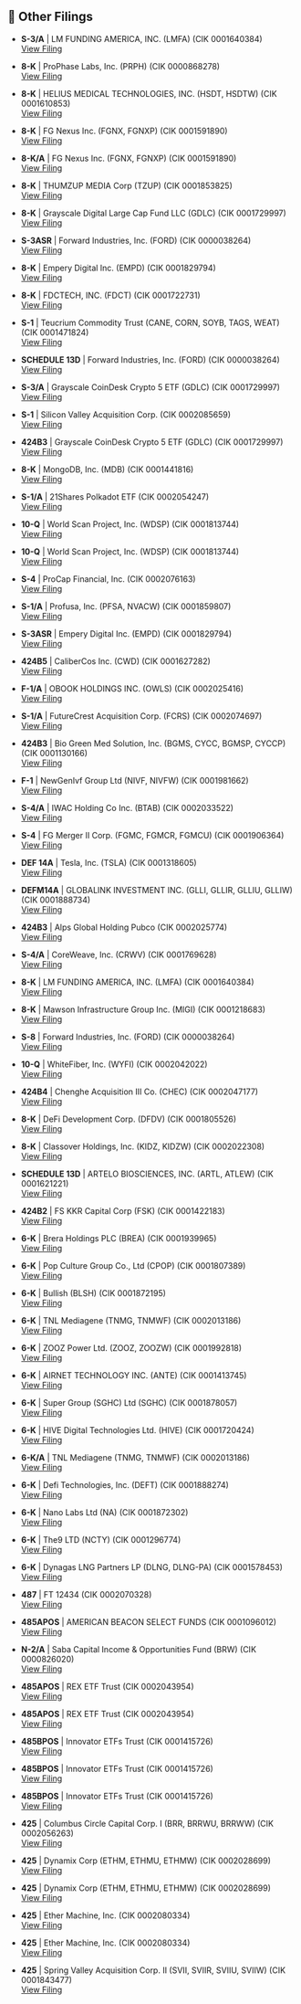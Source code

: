 ## 📁 Other Filings

- **S-3/A** | LM FUNDING AMERICA, INC.  (LMFA)  (CIK 0001640384)  
  [View Filing](https://www.sec.gov/Archives/edgar/data/1640384/000119312525207393/0001193125-25-207393-index.htm)

- **8-K** | ProPhase Labs, Inc.  (PRPH)  (CIK 0000868278)  
  [View Filing](https://www.sec.gov/Archives/edgar/data/868278/000149315225014057/0001493152-25-014057-index.htm)

- **8-K** | HELIUS MEDICAL TECHNOLOGIES, INC.  (HSDT, HSDTW)  (CIK 0001610853)  
  [View Filing](https://www.sec.gov/Archives/edgar/data/1610853/000110465925091281/0001104659-25-091281-index.htm)

- **8-K** | FG Nexus Inc.  (FGNX, FGNXP)  (CIK 0001591890)  
  [View Filing](https://www.sec.gov/Archives/edgar/data/1591890/000149315225014150/0001493152-25-014150-index.htm)

- **8-K/A** | FG Nexus Inc.  (FGNX, FGNXP)  (CIK 0001591890)  
  [View Filing](https://www.sec.gov/Archives/edgar/data/1591890/000149315225013995/0001493152-25-013995-index.htm)

- **8-K** | THUMZUP MEDIA Corp  (TZUP)  (CIK 0001853825)  
  [View Filing](https://www.sec.gov/Archives/edgar/data/1853825/000149315225013913/0001493152-25-013913-index.htm)

- **8-K** | Grayscale Digital Large Cap Fund LLC  (GDLC)  (CIK 0001729997)  
  [View Filing](https://www.sec.gov/Archives/edgar/data/1729997/000119312525206857/0001193125-25-206857-index.htm)

- **S-3ASR** | Forward Industries, Inc.  (FORD)  (CIK 0000038264)  
  [View Filing](https://www.sec.gov/Archives/edgar/data/38264/000168316825007043/0001683168-25-007043-index.htm)

- **8-K** | Empery Digital Inc.  (EMPD)  (CIK 0001829794)  
  [View Filing](https://www.sec.gov/Archives/edgar/data/1829794/000168316825007128/0001683168-25-007128-index.htm)

- **8-K** | FDCTECH, INC.  (FDCT)  (CIK 0001722731)  
  [View Filing](https://www.sec.gov/Archives/edgar/data/1722731/000149315225014165/0001493152-25-014165-index.htm)

- **S-1** | Teucrium Commodity Trust  (CANE, CORN, SOYB, TAGS, WEAT)  (CIK 0001471824)  
  [View Filing](https://www.sec.gov/Archives/edgar/data/1471824/000143774925029275/0001437749-25-029275-index.htm)

- **SCHEDULE 13D** | Forward Industries, Inc.  (FORD)  (CIK 0000038264)  
  [View Filing](https://www.sec.gov/Archives/edgar/data/38264/000208670125000004/0002086701-25-000004-index.htm)

- **S-3/A** | Grayscale CoinDesk Crypto 5 ETF  (GDLC)  (CIK 0001729997)  
  [View Filing](https://www.sec.gov/Archives/edgar/data/1729997/000119312525207266/0001193125-25-207266-index.htm)

- **S-1** | Silicon Valley Acquisition Corp.  (CIK 0002085659)  
  [View Filing](https://www.sec.gov/Archives/edgar/data/2085659/000121390025089082/0001213900-25-089082-index.htm)

- **424B3** | Grayscale CoinDesk Crypto 5 ETF  (GDLC)  (CIK 0001729997)  
  [View Filing](https://www.sec.gov/Archives/edgar/data/1729997/000119312525208205/0001193125-25-208205-index.htm)

- **8-K** | MongoDB, Inc.  (MDB)  (CIK 0001441816)  
  [View Filing](https://www.sec.gov/Archives/edgar/data/1441816/000144181625000197/0001441816-25-000197-index.htm)

- **S-1/A** | 21Shares Polkadot ETF  (CIK 0002054247)  
  [View Filing](https://www.sec.gov/Archives/edgar/data/2054247/000121390025089153/0001213900-25-089153-index.htm)

- **10-Q** | World Scan Project, Inc.  (WDSP)  (CIK 0001813744)  
  [View Filing](https://www.sec.gov/Archives/edgar/data/1813744/000181374425000005/0001813744-25-000005-index.htm)

- **10-Q** | World Scan Project, Inc.  (WDSP)  (CIK 0001813744)  
  [View Filing](https://www.sec.gov/Archives/edgar/data/1813744/000181374425000008/0001813744-25-000008-index.htm)

- **S-4** | ProCap Financial, Inc.  (CIK 0002076163)  
  [View Filing](https://www.sec.gov/Archives/edgar/data/2076163/000121390025089078/0001213900-25-089078-index.htm)

- **S-1/A** | Profusa, Inc.  (PFSA, NVACW)  (CIK 0001859807)  
  [View Filing](https://www.sec.gov/Archives/edgar/data/1859807/000121390025088333/0001213900-25-088333-index.htm)

- **S-3ASR** | Empery Digital Inc.  (EMPD)  (CIK 0001829794)  
  [View Filing](https://www.sec.gov/Archives/edgar/data/1829794/000168316825007127/0001683168-25-007127-index.htm)

- **424B5** | CaliberCos Inc.  (CWD)  (CIK 0001627282)  
  [View Filing](https://www.sec.gov/Archives/edgar/data/1627282/000110465925090626/0001104659-25-090626-index.htm)

- **F-1/A** | OBOOK HOLDINGS INC.  (OWLS)  (CIK 0002025416)  
  [View Filing](https://www.sec.gov/Archives/edgar/data/2025416/000119312525208098/0001193125-25-208098-index.htm)

- **S-1/A** | FutureCrest Acquisition Corp.  (FCRS)  (CIK 0002074697)  
  [View Filing](https://www.sec.gov/Archives/edgar/data/2074697/000121390025088487/0001213900-25-088487-index.htm)

- **424B3** | Bio Green Med Solution, Inc.  (BGMS, CYCC, BGMSP, CYCCP)  (CIK 0001130166)  
  [View Filing](https://www.sec.gov/Archives/edgar/data/1130166/000149315225013882/0001493152-25-013882-index.htm)

- **F-1** | NewGenIvf Group Ltd  (NIVF, NIVFW)  (CIK 0001981662)  
  [View Filing](https://www.sec.gov/Archives/edgar/data/1981662/000121390025088927/0001213900-25-088927-index.htm)

- **S-4/A** | IWAC Holding Co Inc.  (BTAB)  (CIK 0002033522)  
  [View Filing](https://www.sec.gov/Archives/edgar/data/2033522/000110465925091368/0001104659-25-091368-index.htm)

- **S-4** | FG Merger II Corp.  (FGMC, FGMCR, FGMCU)  (CIK 0001906364)  
  [View Filing](https://www.sec.gov/Archives/edgar/data/1906364/000110465925091249/0001104659-25-091249-index.htm)

- **DEF 14A** | Tesla, Inc.  (TSLA)  (CIK 0001318605)  
  [View Filing](https://www.sec.gov/Archives/edgar/data/1318605/000110465925090866/0001104659-25-090866-index.htm)

- **DEFM14A** | GLOBALINK INVESTMENT INC.  (GLLI, GLLIR, GLLIU, GLLIW)  (CIK 0001888734)  
  [View Filing](https://www.sec.gov/Archives/edgar/data/1888734/000149315225013865/0001493152-25-013865-index.htm)

- **424B3** | Alps Global Holding Pubco  (CIK 0002025774)  
  [View Filing](https://www.sec.gov/Archives/edgar/data/2025774/000149315225013864/0001493152-25-013864-index.htm)

- **S-4/A** | CoreWeave, Inc.  (CRWV)  (CIK 0001769628)  
  [View Filing](https://www.sec.gov/Archives/edgar/data/1769628/000114036125035263/0001140361-25-035263-index.htm)

- **8-K** | LM FUNDING AMERICA, INC.  (LMFA)  (CIK 0001640384)  
  [View Filing](https://www.sec.gov/Archives/edgar/data/1640384/000119312525206860/0001193125-25-206860-index.htm)

- **8-K** | Mawson Infrastructure Group Inc.  (MIGI)  (CIK 0001218683)  
  [View Filing](https://www.sec.gov/Archives/edgar/data/1218683/000117184325005942/0001171843-25-005942-index.htm)

- **S-8** | Forward Industries, Inc.  (FORD)  (CIK 0000038264)  
  [View Filing](https://www.sec.gov/Archives/edgar/data/38264/000168316825007107/0001683168-25-007107-index.htm)

- **10-Q** | WhiteFiber, Inc.  (WYFI)  (CIK 0002042022)  
  [View Filing](https://www.sec.gov/Archives/edgar/data/2042022/000121390025088547/0001213900-25-088547-index.htm)

- **424B4** | Chenghe Acquisition III Co.  (CHEC)  (CIK 0002047177)  
  [View Filing](https://www.sec.gov/Archives/edgar/data/2047177/000121390025088319/0001213900-25-088319-index.htm)

- **8-K** | DeFi Development Corp.  (DFDV)  (CIK 0001805526)  
  [View Filing](https://www.sec.gov/Archives/edgar/data/1805526/000121390025088983/0001213900-25-088983-index.htm)

- **8-K** | Classover Holdings, Inc.  (KIDZ, KIDZW)  (CIK 0002022308)  
  [View Filing](https://www.sec.gov/Archives/edgar/data/2022308/000147793225006832/0001477932-25-006832-index.htm)

- **SCHEDULE 13D** | ARTELO BIOSCIENCES, INC.  (ARTL, ATLEW)  (CIK 0001621221)  
  [View Filing](https://www.sec.gov/Archives/edgar/data/1621221/000092189525002596/0000921895-25-002596-index.htm)

- **424B2** | FS KKR Capital Corp  (FSK)  (CIK 0001422183)  
  [View Filing](https://www.sec.gov/Archives/edgar/data/1422183/000110465925091082/0001104659-25-091082-index.htm)

- **6-K** | Brera Holdings PLC  (BREA)  (CIK 0001939965)  
  [View Filing](https://www.sec.gov/Archives/edgar/data/1939965/000121390025088821/0001213900-25-088821-index.htm)

- **6-K** | Pop Culture Group Co., Ltd  (CPOP)  (CIK 0001807389)  
  [View Filing](https://www.sec.gov/Archives/edgar/data/1807389/000121390025088757/0001213900-25-088757-index.htm)

- **6-K** | Bullish  (BLSH)  (CIK 0001872195)  
  [View Filing](https://www.sec.gov/Archives/edgar/data/1872195/000110465925090870/0001104659-25-090870-index.htm)

- **6-K** | TNL Mediagene  (TNMG, TNMWF)  (CIK 0002013186)  
  [View Filing](https://www.sec.gov/Archives/edgar/data/2013186/000121390025089075/0001213900-25-089075-index.htm)

- **6-K** | ZOOZ Power Ltd.  (ZOOZ, ZOOZW)  (CIK 0001992818)  
  [View Filing](https://www.sec.gov/Archives/edgar/data/1992818/000149315225014157/0001493152-25-014157-index.htm)

- **6-K** | AIRNET TECHNOLOGY INC.  (ANTE)  (CIK 0001413745)  
  [View Filing](https://www.sec.gov/Archives/edgar/data/1413745/000121390025088752/0001213900-25-088752-index.htm)

- **6-K** | Super Group (SGHC) Ltd  (SGHC)  (CIK 0001878057)  
  [View Filing](https://www.sec.gov/Archives/edgar/data/1878057/000187805725000020/0001878057-25-000020-index.htm)

- **6-K** | HIVE Digital Technologies Ltd.  (HIVE)  (CIK 0001720424)  
  [View Filing](https://www.sec.gov/Archives/edgar/data/1720424/000106299325015716/0001062993-25-015716-index.htm)

- **6-K/A** | TNL Mediagene  (TNMG, TNMWF)  (CIK 0002013186)  
  [View Filing](https://www.sec.gov/Archives/edgar/data/2013186/000121390025089187/0001213900-25-089187-index.htm)

- **6-K** | Defi Technologies, Inc.  (DEFT)  (CIK 0001888274)  
  [View Filing](https://www.sec.gov/Archives/edgar/data/1888274/000127956925001018/0001279569-25-001018-index.htm)

- **6-K** | Nano Labs Ltd  (NA)  (CIK 0001872302)  
  [View Filing](https://www.sec.gov/Archives/edgar/data/1872302/000121390025088368/0001213900-25-088368-index.htm)

- **6-K** | The9 LTD  (NCTY)  (CIK 0001296774)  
  [View Filing](https://www.sec.gov/Archives/edgar/data/1296774/000110465925091396/0001104659-25-091396-index.htm)

- **6-K** | Dynagas LNG Partners LP  (DLNG, DLNG-PA)  (CIK 0001578453)  
  [View Filing](https://www.sec.gov/Archives/edgar/data/1578453/000110465925091233/0001104659-25-091233-index.htm)

- **487** | FT 12434  (CIK 0002070328)  
  [View Filing](https://www.sec.gov/Archives/edgar/data/2070328/000144554625006190/0001445546-25-006190-index.htm)

- **485APOS** | AMERICAN BEACON SELECT FUNDS  (CIK 0001096012)  
  [View Filing](https://www.sec.gov/Archives/edgar/data/1096012/000113322825009822/0001133228-25-009822-index.htm)

- **N-2/A** | Saba Capital Income & Opportunities Fund  (BRW)  (CIK 0000826020)  
  [View Filing](https://www.sec.gov/Archives/edgar/data/826020/000199937125013586/0001999371-25-013586-index.htm)

- **485APOS** | REX ETF Trust  (CIK 0002043954)  
  [View Filing](https://www.sec.gov/Archives/edgar/data/2043954/000199937125013554/0001999371-25-013554-index.htm)

- **485APOS** | REX ETF Trust  (CIK 0002043954)  
  [View Filing](https://www.sec.gov/Archives/edgar/data/2043954/000199937125013556/0001999371-25-013556-index.htm)

- **485BPOS** | Innovator ETFs Trust  (CIK 0001415726)  
  [View Filing](https://www.sec.gov/Archives/edgar/data/1415726/000121390025088304/0001213900-25-088304-index.htm)

- **485BPOS** | Innovator ETFs Trust  (CIK 0001415726)  
  [View Filing](https://www.sec.gov/Archives/edgar/data/1415726/000121390025088308/0001213900-25-088308-index.htm)

- **485BPOS** | Innovator ETFs Trust  (CIK 0001415726)  
  [View Filing](https://www.sec.gov/Archives/edgar/data/1415726/000121390025088302/0001213900-25-088302-index.htm)

- **425** | Columbus Circle Capital Corp. I  (BRR, BRRWU, BRRWW)  (CIK 0002056263)  
  [View Filing](https://www.sec.gov/Archives/edgar/data/2056263/000121390025089149/0001213900-25-089149-index.htm)

- **425** | Dynamix Corp  (ETHM, ETHMU, ETHMW)  (CIK 0002028699)  
  [View Filing](https://www.sec.gov/Archives/edgar/data/2028699/000121390025088658/0001213900-25-088658-index.htm)

- **425** | Dynamix Corp  (ETHM, ETHMU, ETHMW)  (CIK 0002028699)  
  [View Filing](https://www.sec.gov/Archives/edgar/data/2028699/000121390025088323/0001213900-25-088323-index.htm)

- **425** | Ether Machine, Inc.  (CIK 0002080334)  
  [View Filing](https://www.sec.gov/Archives/edgar/data/2080334/000121390025088994/0001213900-25-088994-index.htm)

- **425** | Ether Machine, Inc.  (CIK 0002080334)  
  [View Filing](https://www.sec.gov/Archives/edgar/data/2080334/000121390025088567/0001213900-25-088567-index.htm)

- **425** | Spring Valley Acquisition Corp. II  (SVII, SVIIR, SVIIU, SVIIW)  (CIK 0001843477)  
  [View Filing](https://www.sec.gov/Archives/edgar/data/1843477/000110465925090878/0001104659-25-090878-index.htm)

